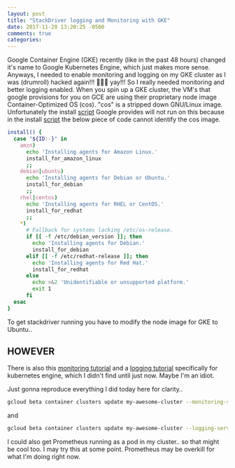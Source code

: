 ```yaml
---
layout: post
title: "StackDriver logging and Monitoring with GKE"
date: 2017-11-20 13:20:25 -0500
comments: true
categories: 
---
```


Google Container Engine (GKE) recently (like in the past 48 hours) changed it's name to Google Kubernetes Engine, which just makes more sense.  Anyways, I needed to enable monitoring and logging on my GKE cluster as I was (drumroll) hacked again!!! 🎉🎉🎉 yay!!! So I really needed monitoring and better logging enabled.  When you spin up a GKE cluster, the VM's that google provisions for you on GCE are using their proprietary node image Container-Optimized OS (cos).  "cos" is a stripped down GNU/Linux image.  Unfortunately the install [script](https://cloud.google.com/logging/docs/agent/installation) Google provides will not run on this because in the install [script](https://dl.google.com/cloudagents/install-logging-agent.sh) the below piece of code cannot identify the cos image.

<!--more-->

```bash
install() {
  case "${ID:-}" in
    amzn)
      echo 'Installing agents for Amazon Linux.'
      install_for_amazon_linux
      ;;
    debian|ubuntu)
      echo 'Installing agents for Debian or Ubuntu.'
      install_for_debian
      ;;
    rhel|centos)
      echo 'Installing agents for RHEL or CentOS.'
      install_for_redhat
      ;;
    *)
      # Fallback for systems lacking /etc/os-release.
      if [[ -f /etc/debian_version ]]; then
        echo 'Installing agents for Debian.'
        install_for_debian
      elif [[ -f /etc/redhat-release ]]; then
        echo 'Installing agents for Red Hat.'
        install_for_redhat
      else
        echo >&2 'Unidentifiable or unsupported platform.'
        exit 1
      fi
  esac
}
```

To get stackdriver running you have to modify the node image for GKE to Ubuntu..

## HOWEVER

There is also this [monitoring tutorial](https://cloud.google.com/kubernetes-engine/docs/monitoring) and a [logging tutorial](https://cloud.google.com/kubernetes-engine/docs/logging) specifically for kubernetes engine, which I didn't find until just now.  Maybe I'm an idiot.

Just gonna reproduce everything I did today here for clarity..

```bash
gcloud beta container clusters update my-awesome-cluster --monitoring-service=monitoring.googleapis.com
```
and

```bash
gcloud beta container clusters update my-awesome-cluster --logging-service=logging.googleapis.com
```

I could also get Prometheus running as a pod in my cluster.. so that might be cool too.  I may try this at some point.  Prometheus may be overkill for what I'm doing right now.

